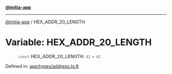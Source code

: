 [**@initia-app**](../types.md)

***

[@initia-app](../types.md) / HEX\_ADDR\_20\_LENGTH

# Variable: HEX\_ADDR\_20\_LENGTH

> `const` **HEX\_ADDR\_20\_LENGTH**: `42` = `42`

Defined in: [app/types/address.ts:8](https://github.com/hanwong/app-v2/blob/087f9ea496ced31d9a3b187baa11cd5456705527/app/types/address.ts#L8)
